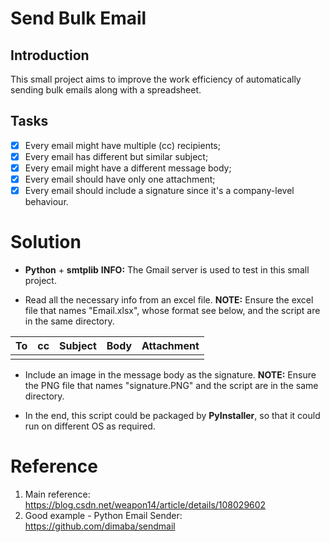 ﻿# Send Bulk Email

## Introduction
This small project aims to improve the work efficiency of automatically sending bulk emails along with a spreadsheet.

## Tasks 

 - [x] Every email might have multiple (cc) recipients;
 - [x] Every email has different but similar subject;
 - [x] Every email might have a different message body;
 - [x] Every email should have only one attachment;
 - [x] Every email should include a signature since it's a company-level behaviour.

# Solution

 - **Python** + **smtplib**
**INFO:** The Gmail server is used to test in this small project.

 - Read all the necessary info from an excel file.
**NOTE:** Ensure the excel file that names "Email.xlsx", whose format see below, and the script are in the same directory.

|To|cc|Subject|Body|Attachment|
|--|--|--|--|--|
|  |  |  |  |

- Include an image in the message body as the signature.
**NOTE:** Ensure the PNG file that names "signature.PNG" and the script are in the same directory.

- In the end, this script could be packaged by **PyInstaller**, so that it could run on different OS as required.

# Reference

1. Main reference:
    https://blog.csdn.net/weapon14/article/details/108029602
2. Good example - Python Email Sender: https://github.com/dimaba/sendmail
